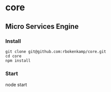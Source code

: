 # core

## Micro Services Engine

### Install
``` 
git clone git@github.com:rbokenkamp/core.git
cd core
npm install
```

### Start
node start
